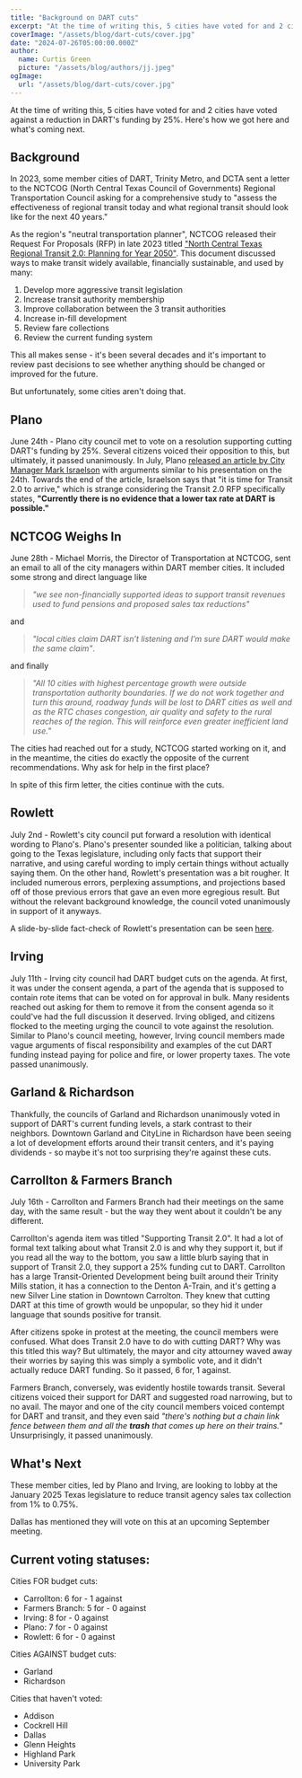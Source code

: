 ```yaml
---
title: "Background on DART cuts"
excerpt: "At the time of writing this, 5 cities have voted for and 2 cities have voted against a reduction in DART's funding by 25%. Here's how we got here and what's coming next."
coverImage: "/assets/blog/dart-cuts/cover.jpg"
date: "2024-07-26T05:00:00.000Z"
author:
  name: Curtis Green
  picture: "/assets/blog/authors/jj.jpeg"
ogImage:
  url: "/assets/blog/dart-cuts/cover.jpg"
---
```


At the time of writing this, 5 cities have voted for and 2 cities have voted against a reduction in DART's funding by 25%. Here's how we got here and what's coming next.

## Background
In 2023, some member cities of DART, Trinity Metro, and DCTA sent a letter to the NCTCOG (North Central Texas Council of Governments) Regional Transportation Council asking for a comprehensive study to "assess the effectiveness of regional transit today and what regional transit should look like for the next 40 years."

As the region's "neutral transportation planner", NCTCOG released their Request For Proposals (RFP) in late 2023 titled ["North Central Texas Regional Transit 2.0: Planning for Year 2050"](https://www.nctcog.org/getmedia/89832cd2-9626-44c8-bb9b-d868febce6f0/RFP-_Regional-Transit-2-0-FINAL.pdf). This document discussed ways to make transit widely available, financially sustainable, and used by many:

1. Develop more aggressive transit legislation
2. Increase transit authority membership
3. Improve collaboration between the 3 transit authorities
4. Increase in-fill development
5. Review fare collections
6. Review the current funding system

This all makes sense - it's been several decades and it's important to review past decisions to see whether anything should be changed or improved for the future.

But unfortunately, some cities aren't doing that.

## Plano
June 24th - Plano city council met to vote on a resolution supporting cutting DART's funding by 25%. Several citizens voiced their opposition to this, but ultimately, it passed unanimously. In July, Plano [released an article by City Manager Mark Israelson](https://content.civicplus.com/api/assets/617e7bce-3680-45d8-bb90-0351d2241441) with arguments similar to his presentation on the 24th. Towards the end of the article, Israelson says that "it is time for Transit 2.0 to arrive," which is strange considering the Transit 2.0 RFP specifically states, **"Currently there is no evidence that a lower tax rate at DART is possible."**

## NCTCOG Weighs In
June 28th - Michael Morris, the Director of Transportation at NCTCOG, sent an email to all of the city managers within DART member cities. It included some strong and direct language like

> *"we see non-financially supported ideas to support transit revenues used to fund pensions and proposed sales tax reductions"*

and 

> *"local cities claim DART isn’t listening and I’m sure DART would make the same claim"*.

and finally

> *"All 10 cities with highest percentage growth were outside transportation authority boundaries.  If we do not work together and turn this around, roadway funds will be lost to DART cities as well and as the RTC chases congestion, air quality and safety to the rural reaches of the region. This will reinforce even greater inefficient land use."*

The cities had reached out for a study, NCTCOG started working on it, and in the meantime, the cities do exactly the opposite of the current recommendations. Why ask for help in the first place?

In spite of this firm letter, the cities continue with the cuts.

## Rowlett
July 2nd - Rowlett's city council put forward a resolution with identical wording to Plano's. Plano's presenter sounded like a politician, talking about going to the Texas legislature, including only facts that support their narrative, and using careful wording to imply certain things without actually saying them. On the other hand, Rowlett's presentation was a bit rougher. It included numerous errors, perplexing assumptions, and projections based off of those previous errors that gave an even more egregious result. But without the relevant background knowledge, the council voted unanimously in support of it anyways.

A slide-by-slide fact-check of Rowlett's presentation can be seen [here](https://docs.google.com/presentation/d/1GKMZaz76c3Sck3ZZscDksqYOR-HvFt7lSw7mv2DeDCg).

## Irving
July 11th - Irving city council had DART budget cuts on the agenda. At first, it was under the consent agenda, a part of the agenda that is supposed to contain rote items that can be voted on for approval in bulk. Many residents reached out asking for them to remove it from the consent agenda so it could've had the full discussion it deserved. Irving obliged, and citizens flocked to the meeting urging the council to vote against the resolution. Similar to Plano's council meeting, however, Irving council members made vague arguments of fiscal responsibility and examples of the cut DART funding instead paying for police and fire, or lower property taxes. The vote passed unanimously.

## Garland & Richardson
Thankfully, the councils of Garland and Richardson unanimously voted in support of DART's current funding levels, a stark contrast to their neighbors. Downtown Garland and CityLine in Richardson have been seeing a lot of development efforts around their transit centers, and it's paying dividends - so maybe it's not too surprising they're against these cuts.

## Carrollton & Farmers Branch
July 16th - Carrollton and Farmers Branch had their meetings on the same day, with the same result - but the way they went about it couldn't be any different. 

Carrollton's agenda item was titled "Supporting Transit 2.0". It had a lot of formal text talking about what Transit 2.0 is and why they support it, but if you read all the way to the bottom, you saw a little blurb saying that in support of Transit 2.0, they support a 25% funding cut to DART. Carrollton has a large Transit-Oriented Development being built around their Trinity Mills station, it has a connection to the Denton A-Train, and it's getting a new Silver Line station in Downtown Carrolton. They knew that cutting DART at this time of growth would be unpopular, so they hid it under language that sounds positive for transit.

After citizens spoke in protest at the meeting, the council members were confused. What does Transit 2.0 have to do with cutting DART? Why was this titled this way? But ultimately, the mayor and city attourney waved away their worries by saying this was simply a symbolic vote, and it didn't actually reduce DART funding. So it passed, 6 for, 1 against.

Farmers Branch, conversely, was evidently hostile towards transit. Several citizens voiced their support for DART and suggested road narrowing, but to no avail. The mayor and one of the city council members voiced contempt for DART and transit, and they even said *"there's nothing but a chain link fence between them and all the **trash** that comes up here on their trains."* Unsurprisingly, it passed unanimously.

## What's Next
These member cities, led by Plano and Irving, are looking to lobby at the January 2025 Texas legislature to reduce transit agency sales tax collection from 1% to 0.75%.

Dallas has mentioned they will vote on this at an upcoming September meeting.

## Current voting statuses:

Cities FOR budget cuts:
- Carrollton: 6 for - 1 against
- Farmers Branch: 5 for - 0 against
- Irving: 8 for - 0 against
- Plano: 7 for - 0 against
- Rowlett: 6 for - 0 against

Cities AGAINST budget cuts:
- Garland
- Richardson

Cities that haven't voted:
- Addison
- Cockrell Hill
- Dallas
- Glenn Heights
- Highland Park
- University Park
